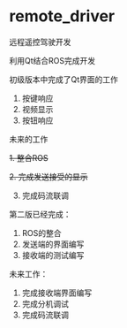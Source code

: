 # remote_driver
远程遥控驾驶开发


利用Qt结合ROS完成开发 


初级版本中完成了Qt界面的工作

1. 按键响应
2. 视频显示
3. 按钮响应


未来的工作  

~~1. 整合ROS~~

~~2. 完成发送接受的显示~~

3. 完成码流联调

第二版已经完成：

1. ROS的整合
2. 发送端的界面编写
3. 接收端的测试编写

未来工作：

1. 完成接收端界面编写
2. 完成分机调试
3. 完成码流联调

